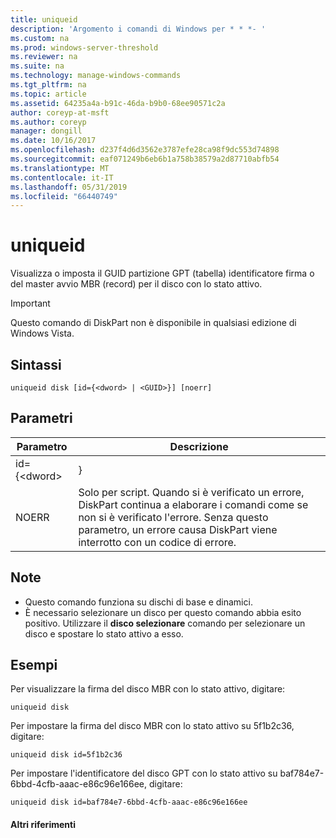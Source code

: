```yaml
---
title: uniqueid
description: 'Argomento i comandi di Windows per * * *- '
ms.custom: na
ms.prod: windows-server-threshold
ms.reviewer: na
ms.suite: na
ms.technology: manage-windows-commands
ms.tgt_pltfrm: na
ms.topic: article
ms.assetid: 64235a4a-b91c-46da-b9b0-68ee90571c2a
author: coreyp-at-msft
ms.author: coreyp
manager: dongill
ms.date: 10/16/2017
ms.openlocfilehash: d237f4d6d3562e3787efe28ca98f9dc553d74898
ms.sourcegitcommit: eaf071249b6eb6b1a758b38579a2d87710abfb54
ms.translationtype: MT
ms.contentlocale: it-IT
ms.lasthandoff: 05/31/2019
ms.locfileid: "66440749"
---
```

# <a name="uniqueid"></a>uniqueid



Visualizza o imposta il GUID partizione GPT (tabella) identificatore firma o del master avvio MBR (record) per il disco con lo stato attivo.

> [!IMPORTANT]
> Questo comando di DiskPart non è disponibile in qualsiasi edizione di Windows Vista.

## <a name="syntax"></a>Sintassi

```
uniqueid disk [id={<dword> | <GUID>}] [noerr]
```

## <a name="parameters"></a>Parametri

|  Parametro   |                                                                                             Descrizione                                                                                              |
|--------------|------------------------------------------------------------------------------------------------------------------------------------------------------------------------------------------------------|
| id={\<dword> |                                                                                               <GUID>}                                                                                                |
|    NOERR     | Solo per script. Quando si è verificato un errore, DiskPart continua a elaborare i comandi come se non si è verificato l'errore. Senza questo parametro, un errore causa DiskPart viene interrotto con un codice di errore. |

## <a name="remarks"></a>Note

-   Questo comando funziona su dischi di base e dinamici.
-   È necessario selezionare un disco per questo comando abbia esito positivo. Utilizzare il **disco selezionare** comando per selezionare un disco e spostare lo stato attivo a esso.

## <a name="BKMK_examples"></a>Esempi

Per visualizzare la firma del disco MBR con lo stato attivo, digitare:
```
uniqueid disk
```
Per impostare la firma del disco MBR con lo stato attivo su 5f1b2c36, digitare:
```
uniqueid disk id=5f1b2c36
```
Per impostare l'identificatore del disco GPT con lo stato attivo su baf784e7-6bbd-4cfb-aaac-e86c96e166ee, digitare:
```
uniqueid disk id=baf784e7-6bbd-4cfb-aaac-e86c96e166ee
```

#### <a name="additional-references"></a>Altri riferimenti

